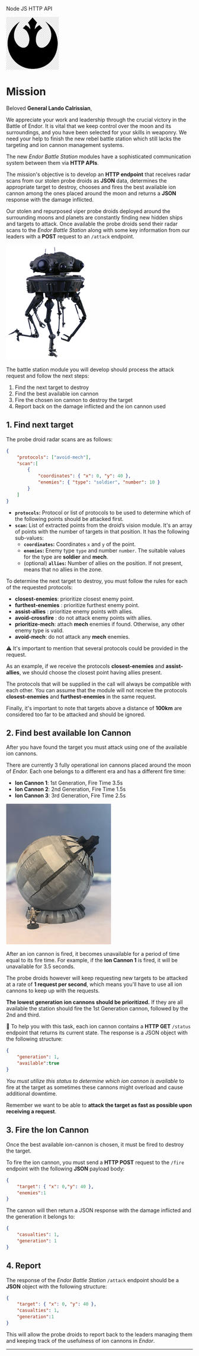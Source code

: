 Node JS HTTP API

![AllianceStarbird](assets/alliance-logo.png)

# Mission

Beloved **General Lando Calrissian**,

We appreciate your work and leadership through the crucial victory in the Battle of Endor. It is vital that we keep control over the moon and its surroundings, and you have been selected for your skills in weaponry. We need your help to finish the new rebel battle station which still lacks the targeting and ion cannon management systems.

The new *Endor Battle Station* modules have a sophisticated communication system between them via **HTTP APIs**.

The mission's objective is to develop an **HTTP endpoint** that receives radar scans from our stolen probe droids as **JSON** data, determines the appropriate target to destroy, chooses and fires the best available ion cannon among the ones placed around the moon and returns a **JSON** response with the damage inflicted.

Our stolen and repurposed viper probe droids deployed around the surrounding moons and planets are constantly finding new hidden ships and targets to attack. Once available the probe droids send their radar scans to the *Endor Battle Station* along with some key information from our leaders with a **POST** request to an `/attack` endpoint.

![ProbeDroid](assets/probe-droid.png)

The battle station module you will develop should process the attack request and follow the next steps:

  1. Find the next target to destroy
  2. Find the best available ion cannon
  3. Fire the chosen ion cannon to destroy the target
  4. Report back on the damage inflicted and the ion cannon used

## 1. Find next target

The probe droid radar scans are as follows:

```json
{
	"protocols": ["avoid-mech"],
	"scan":[
		{
			"coordinates": { "x": 0, "y": 40 },
			"enemies": { "type": "soldier", "number": 10 }
		}
	]
}
```

- **`protocols`:** Protocol or list of protocols to be used to determine which of the following points should be attacked first.
- **`scan`:** List of extracted points from the droid’s vision module. It's an array of points with the number of targets in that position. It has the following sub-values:
    - **`coordinates`:** Coordinates `x` and `y` of the point.
    - **`enemies`:** Enemy type `type` and number `number`. The suitable values for the type are **soldier** and **mech**.
    - (optional) **`allies`:**  Number of allies on the position. If not present, means that no allies in the zone.

To determine the next target to destroy, you must follow the rules for each of the requested protocols:

- **closest-enemies**: prioritize closest enemy point.
- **furthest-enemies** : prioritize furthest enemy point.
- **assist-allies** : prioritize enemy points with allies.
- **avoid-crossfire** : do not attack enemy points with allies.
- **prioritize-mech**: attach **mech** enemies if found. Otherwise, any other enemy type is valid.
- **avoid-mech**: do not attack any **mech** enemies.

<aside>
⚠️ It's important to mention that several protocols could be provided in the request.

</aside>

As an example, if we receive the protocols **closest-enemies** and **assist-allies**, we should choose the closest point having allies present.

The protocols that will be supplied in the call will always be compatible with each other. You can assume that the module will not receive the protocols **closest-enemies** and **furthest-enemies** in the same request.

Finally, it's important to note that targets above a distance of **100km** are considered too far to be attacked and should be ignored.

## 2. Find best available Ion Cannon

After you have found the target you must attack using one of the available ion cannons.

There are currently 3 fully operational ion cannons placed around the moon of *Endor.* Each one belongs to a different era and has a different fire time:

- **Ion Cannon 1**: 1st Generation, Fire Time 3.5s
- **Ion Cannon 2**: 2nd Generation, Fire Time 1.5s
- **Ion Cannon 3**: 3rd Generation, Fire Time 2.5s

![IonCannon](assets/ion-cannon.png)

After an ion cannon is fired, it becomes unavailable for a period of time equal to its fire time. For example, if the **Ion Cannon 1** is fired, it will be unavailable for 3.5 seconds.

The probe droids however will keep requesting new targets to be attacked at a rate of **1 request per second**, which means you'll have to use all ion cannons to keep up with the requests.

**The lowest generation ion cannons should be prioritized.** If they are all available the station should fire the 1st Generation cannon, followed by the 2nd and third.

🔧 To help you with this task, each ion cannon contains a **HTTP GET** `/status` endpoint that returns its current state. The response is a JSON object with the following structure:

```json
{
	"generation": 1,
	"available":true
}
```

*You must utilize this status to determine which ion cannon is available* to fire at the target as sometimes these cannons might overload and cause additional downtime.

Remember we want to be able to **attack the target as fast as possible upon receiving a request**.

## 3. Fire the Ion Cannon

Once the best available ion-cannon is chosen, it must be fired to destroy the target.

To fire the ion cannon, you must send a **HTTP POST** request to the `/fire` endpoint with the following **JSON** payload body:

```json
{
	"target": { "x": 0,"y": 40 },
	"enemies":1
}
```

The cannon will then return a JSON response with the damage inflicted and the generation it belongs to:

```json
{
	"casualties": 1,
	"generation": 1
}
```

## 4. Report

The response of the *Endor Battle Station* `/attack` endpoint should be a **JSON** object with the following structure:

```json
{
	"target": { "x": 0, "y": 40 },
	"casualties": 1,
	"generation":1
}
```

This will allow the probe droids to report back to the leaders managing them and keeping track of the usefulness of ion cannons in *Endor*.

---

